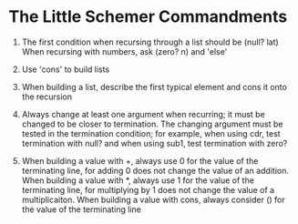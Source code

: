 # The Little Schemer Commandments

1. The first condition when recursing through a list should be (null? lat)
When recursing with numbers, ask (zero? n) and 'else'

2. Use 'cons' to build lists

3. When building a list, describe the first typical element and cons it onto the recursion

4. Always change at least one argument when recurring; it must be changed to be closer to termination.
    The changing argument must be tested in the termination condition;
    for example, when using cdr, test termination with null?
    and when using sub1, test termination with zero?
	
5. When building a value with +, always use 0 for the value of the terminating
    line, for adding 0 does not change the value of an addition.
    When building a value with *, always use 1 for the value of the terminating
    line, for multiplying by 1 does not change the value of a multiplicaiton.
    When building a value with cons, always consider () for the value of the
    terminating line
